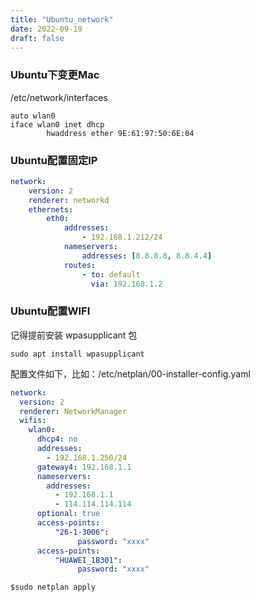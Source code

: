 ```yaml
---
title: "Ubuntu_network"
date: 2022-09-19
draft: false
---
```


### Ubuntu下变更Mac

/etc/network/interfaces

```
auto wlan0
iface wlan0 inet dhcp
        hwaddress ether 9E:61:97:50:6E:04
```


### Ubuntu配置固定IP

```yaml
network:
    version: 2
    renderer: networkd
    ethernets:
        eth0:
            addresses:
                - 192.168.1.212/24
            nameservers:
                addresses: [8.8.8.8, 8.8.4.4]
            routes:
                - to: default
                  via: 192.168.1.2

```


### Ubuntu配置WIFI

记得提前安装 wpasupplicant 包

```shell
sudo apt install wpasupplicant
```

配置文件如下，比如：/etc/netplan/00-installer-config.yaml

```yaml
network:
  version: 2
  renderer: NetworkManager
  wifis:
    wlan0:
      dhcp4: no
      addresses:
        - 192.168.1.250/24
      gateway4: 192.168.1.1
      nameservers:
        addresses:
          - 192.168.1.1
          - 114.114.114.114
      optional: true
      access-points:
          "26-1-3006":
               password: "xxxx"
      access-points:
          "HUAWEI_1B301":
               password: "xxxx"

```


```shell
$sudo netplan apply
```
